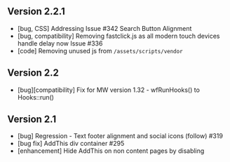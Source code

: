## Version 2.2.1
* [bug, CSS] Addressing Issue #342 Search Button Alignment
* [bug, compatibility] Removing fastclick.js as all modern touch devices handle delay now Issue #336
* [code] Removing unused js from `/assets/scripts/vendor`

## Version 2.2
* [bug][compatibility] Fix for MW version 1.32 - wfRunHooks() to Hooks::run() 

## Version 2.1

* [bug] Regression - Text footer alignment and social icons (follow) #319
* [bug fix] AddThis div container #295
* [enhancement] Hide AddThis on non content pages by disabling <script> from running
* [bug fix] Fixes for VisualEditor changes in editor layout #313
* [compatibilit] Remove IE 8 Support entirely
* [code] CSS fixes for Issues #88, #172 and #196 (Print.css, firstHeading and Wikitable override by Foundation)
* [code] Moved icon appending for Visual Editor to `(window).load` function
* [code] Improved styling of TOC
* [code] [b/c break] Switch to MW 1.25+ extension registration mechanism
* [code] [b/c break] Removed I18n shim for < MW 1.23
* [code] Move Echo above Page Actions button
* [feature] Add page indicator support
* [feature] Add 'enableTabs' for tabs on page support
* [language] Enable "Back" in mobile nav menu to be localised
* [bug fix] RTL detection improved
* [code] More CSS fixes for Orbit, Tabs, etc

## Version 2.0

* [feature] [b/c break] Upgrade to Foundation 5.5.3 (Foundation Tabs have a coding change to build tabs on pages)
* [code] [b/c break] Use the help page set with MediaWiki:Helppage
* [feature] [code] Remove "Login" word for annon users, dropdown for log in and create account links
* [icons] Update to Font Awesome 4.5
* [icons] Missing icons for Visual Editor, CiteThisPage, et al were added
* [feature] Support of more menu items in top-bar, flows automatically
* [code] Hard set of logo icon in top-bar now controlled by CSS in foreground.css file (can be overridden)
* [code] Actions button on_hover is using native Foundation 5 on_hover (regression in Foundation 5 caused move on_hover to left instead of bottom) 
* [code] Echo div container divided with div for alerts and div for messages (MW Flow extension compatible)
* [bug fix] Visual Editor z-index issue, toolbar and widget sizing
* [code] z-index values for z-indexed elements re-indexed appropriately

## Version 1.2

* [compatibility] Update skin for skin registration on MW 1.25 and higher
* [compatibility] Backwards compatibility with MediaWiki Versions prior to 1.25
* [bug fix] Fixed Echo extension compatibility with recent release
* [documentation] Update Readme.md
* [language] Update Fr-fr translation string
* [development] Addition of Travis and Scrutinizer
* [code] Resource module position explicitly set
* [code] Fixes for execution paths
* [feature] Support for Visual Editor
* [icons] Font Awesome update to 4.2, better icons for ULS and page history
* [code] CSS fix for invasive ULS CSS, removed style for SiteNotice now user controlled
* [language] Update to language files, now uses .json files to load translations
* [bug fix] H3 larger than H2 on small screens
* [bug fix] Missing indicator.gif spinner image

## Version 1.1

* [feature] Addition of Social Media Follow Icons using AddThis horizontal follow bar
* [feature] Turn on or off the display of standard MW footer icons
* [feature] Navbar image/icon, ability to change title shown in navbar independent of $wgSitename, and turn on/off image/icon in navbar.
* [feature] Ability to change the displayed title name independent of $wgSitename 
* [bug fix] Parent <div> for mw-content-text <div>
* [bug fix] Missing icon for Atom(RSS) Feedlink
* [bug fix] Fix Font Awesome icon alignment
* [feature] i18n json update/create shim, i18n.php file for localization deprecated in MW 1.23 and being removed in MW 1.24, and shim is backwards compatable to MW 1.17
* Added CONTRIBUTING.md file
* Update to README.md
* Added COPYING file
